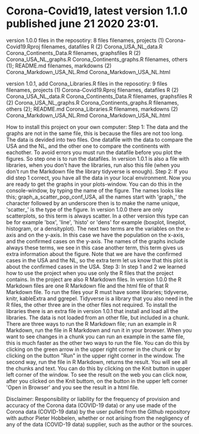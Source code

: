 
# Corona-Covid19, latest version 1.1.0 published june 21 2020 23:01.

version 1.0.0
files in the reposotiry: 8 files
filenames, projects (1)
  Corona-Covid19.Rproj
filenames, datafiles R (2)
  Corona_USA_NL_data.R
  Corona_Continents_Data.R
filenames, graphsfiles R (2)
  Corona_USA_NL_graphs.R
  Corona_Continents_graphs.R
filenames, others (1);
  README.md
filenames, markdowns (2)
  Corona_Markdown_USA_NL.Rmd
  Corona_Markdown_USA_NL.html

version 1.0.1, add Corona_Libraries.R
files in the reposotiry: 9 files
filenames, projects (1)
  Corona-Covid19.Rproj
filenames, datafiles R (2)
  Corona_USA_NL_data.R
  Corona_Continents_Data.R
filenames, graphsfiles R (2)
  Corona_USA_NL_graphs.R
  Corona_Continents_graphs.R
filenames, others (2);
  README.md
  Corona_Libraries.R
filenames, markdowns (2)
  Corona_Markdown_USA_NL.Rmd
  Corona_Markdown_USA_NL.html

How to install this project on your own computer:
  Step 1: The data and the graphs are not in the same file, this is because the files are not too long. The data is devided into       two files. One datafile with the data to compare the USA and the NL, and the other one to compare the continents with eachother. To avoid errors you must run the datafile before you plot the figures. So step one is to run the datafiles. In version 1.0.1 is also a file with libraries, when you don't have the libraries, run also this file (when you don't run the Markdown file the library tidyverse is enough).
  Step 2: If you did step 1 correct, you have all the data in your local environment. Now you are ready to get the graphs in your plots-window. You can do this in the console-window, by typing the name of the figure. The names looks like this;
  graph_a_scatter_pop_conf_USA, all the names start with 'graph_' the character followed by an underscore then is to make the name unique, 'scatter_' is the type of the figure. In version 1.0.0 there are only scatterplots, so this term is always scatter. In a other version this type can be for example 'box', 'line', 'histo' or 'dens' for example (boxplot, lineplot, histogram, or a densityplot). The next two terms are the variables on the x-axis and on the y-axis. In this case we have the population on the x-axis, and the confirmed cases on the y-axis. The names of the graphs include always these terms, we see in this case another term, this term gives us extra information about the figure. Note that we are have the confirmed cases in the USA and the NL, so the extra term let us know that this plot is about the confirmed cases in the USA.
  Step 3: In step 1 and 2 we learned how to use the project when you use only the R files that the project contains. In the project are also R Markdown files. In version 1.0.0 the R Markdown files are one R Markdown file and the html file of that R Markdown file. To run the files your R must have some libraries; tidyverse, knitr, kableExtra and ggrepel. Tidyverse is a library that you also need in the R files, the other three are in the other files not required. To install the libraries there is an extra file in version 1.0.1 that install and load  all the libraries. The data is not loaded from an other file, but included in a chunk. There are three ways to run the R Markdown file; run an example in R Markdown, run the file in R Markdown and run it in your browser. When you want to see changes in a chunk you can run an example in the same file, this is much faster as the other two ways to run the file. You can do this by clicking on the green arrow in the upper right corner in the chunk or by clicking on the button "Run" in the upper right corner in the window. The second way, run the file in R Markdown, returns the result. You will see all the chunks and text. You can do this by clicking on the Knit button in upper left corner of the window. To see the result on the web you can click now, after you clicked on the Knit buttom, on the button in the upper left corner 'Open in Browser' and you see the result in a html file.


  Disclaimer:
  Responsibility or liability for the frequency of provision and accuracy of the Corona data (COVID-19 data) or any use made of the Corona data (COVID-19 data) by the user pulled from the Github repository with author Pieter Hobbelen, whether or not arising from the negligency of any of the data (COVID-19 data) supplier, such as the author or the sources.

